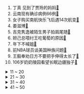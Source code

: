 1. 丁真 见到了贾玲的妈妈[:link:](https://s.weibo.com/weibo?q=%23丁真%20见到了贾玲的妈妈%23&Refer=top)
2. 云南现有确诊病例66例[:link:](https://s.weibo.com/weibo?q=%23云南现有确诊病例66例%23&Refer=top)
3. 女子购买南航快乐飞后遇14次航变[:link:](https://s.weibo.com/weibo?q=%23女子购买南航快乐飞后遇14次航变%23&Refer=top)
4. 娄滋博[:link:](https://s.weibo.com/weibo?q=%23娄滋博%23&Refer=top)
5. 吉克隽逸被陌生男子拍肩尾随[:link:](https://s.weibo.com/weibo?q=%23吉克隽逸被陌生男子拍肩尾随%23&Refer=top)
6. 妲己总喂纣王吃葡萄的原因[:link:](https://s.weibo.com/weibo?q=%23妲己总喂纣王吃葡萄的原因%23&Refer=top)
7. 年下不喊姐[:link:](https://s.weibo.com/weibo?q=%23年下不喊姐%23&Refer=top)
8. 前NBA球员谈美国种族问题[:link:](https://s.weibo.com/weibo?q=%23前NBA球员谈美国种族问题%23&Refer=top)
9. 王毅奉劝日方不要把手伸得太长了[:link:](https://s.weibo.com/weibo?q=%23王毅奉劝日方不要把手伸得太长了%23&Refer=top)
10. 106岁奶奶陵园看望长眠边疆独子[:link:](https://s.weibo.com/weibo?q=%23106岁奶奶陵园看望长眠边疆独子%23&Refer=top)
<details>
<summary>11 ~ 20</summary>

11. 陈卓璇点评丁太昇[:link:](https://s.weibo.com/weibo?q=%23陈卓璇点评丁太昇%23&Refer=top)
12. 张彬彬 这部戏之前是游戏重要[:link:](https://s.weibo.com/weibo?q=%23张彬彬%20这部戏之前是游戏重要%23&Refer=top)
13. 章泽天身材[:link:](https://s.weibo.com/weibo?q=%23章泽天身材%23&Refer=top)
14. 上完20天班又是小长假[:link:](https://s.weibo.com/weibo?q=%23上完20天班又是小长假%23&Refer=top)
15. 美颜滤镜下的景甜张彬彬[:link:](https://s.weibo.com/weibo?q=%23美颜滤镜下的景甜张彬彬%23&Refer=top)
16. 贾士凯[:link:](https://s.weibo.com/weibo?q=%23贾士凯%23&Refer=top)
17. 一寸光阴一寸金下句是什么[:link:](https://s.weibo.com/weibo?q=%23一寸光阴一寸金下句是什么%23&Refer=top)
18. 美国财长呼吁实行全球最低企业税[:link:](https://s.weibo.com/weibo?q=%23美国财长呼吁实行全球最低企业税%23&Refer=top)
19. 辽宁舰航母编队在台湾周边海域训练[:link:](https://s.weibo.com/weibo?q=%23辽宁舰航母编队在台湾周边海域训练%23&Refer=top)
20. 官鸿 小弟姓陈不姓上官[:link:](https://s.weibo.com/weibo?q=%23官鸿%20小弟姓陈不姓上官%23&Refer=top)
</details>
<details>
<summary>21 ~ 30</summary>

21. 歌隼[:link:](https://s.weibo.com/weibo?q=%23歌隼%23&Refer=top)
22. 焉栩嘉近照[:link:](https://s.weibo.com/weibo?q=%23焉栩嘉近照%23&Refer=top)
23. 景甜张彬彬 千秋令[:link:](https://s.weibo.com/weibo?q=%23景甜张彬彬%20千秋令%23&Refer=top)
24. 村民被红火蚁咬后休克[:link:](https://s.weibo.com/weibo?q=%23村民被红火蚁咬后休克%23&Refer=top)
25. cp可以冷门但不可以邪门[:link:](https://s.weibo.com/weibo?q=%23cp可以冷门但不可以邪门%23&Refer=top)
26. 让lsp直呼内行的甜剧[:link:](https://s.weibo.com/weibo?q=%23让lsp直呼内行的甜剧%23&Refer=top)
27. 新华社评国产品牌球鞋遭炒作[:link:](https://s.weibo.com/weibo?q=%23新华社评国产品牌球鞋遭炒作%23&Refer=top)
28. 上合组织秘书长说新疆百闻不如一见[:link:](https://s.weibo.com/weibo?q=%23上合组织秘书长说新疆百闻不如一见%23&Refer=top)
29. 律师表示炒鞋可能涉嫌多项违法[:link:](https://s.weibo.com/weibo?q=%23律师表示炒鞋可能涉嫌多项违法%23&Refer=top)
30. 第一次坐飞机有多激动[:link:](https://s.weibo.com/weibo?q=%23第一次坐飞机有多激动%23&Refer=top)
</details>
<details>
<summary>31 ~ 40</summary>

31. 丁太昇对李菲儿说假唱是卑鄙的[:link:](https://s.weibo.com/weibo?q=%23丁太昇对李菲儿说假唱是卑鄙的%23&Refer=top)
32. 于少白绿茶男[:link:](https://s.weibo.com/weibo?q=%23于少白绿茶男%23&Refer=top)
33. 小欢喜编剧 南京爱情故事在炼成中[:link:](https://s.weibo.com/weibo?q=%23小欢喜编剧%20南京爱情故事在炼成中%23&Refer=top)
34. 普京签署总统任期法案[:link:](https://s.weibo.com/weibo?q=%23普京签署总统任期法案%23&Refer=top)
35. 这是刺绣能做到的吗[:link:](https://s.weibo.com/weibo?q=%23这是刺绣能做到的吗%23&Refer=top)
36. 广州南站晚点[:link:](https://s.weibo.com/weibo?q=%23广州南站晚点%23&Refer=top)
37. 英雄联盟[:link:](https://s.weibo.com/weibo?q=%23英雄联盟%23&Refer=top)
38. 小西竹好可爱[:link:](https://s.weibo.com/weibo?q=%23小西竹好可爱%23&Refer=top)
39. 吐槽大会第五季冠军大张伟[:link:](https://s.weibo.com/weibo?q=%23吐槽大会第五季冠军大张伟%23&Refer=top)
40. 长歌行[:link:](https://s.weibo.com/weibo?q=%23长歌行%23&Refer=top)
</details>
<details>
<summary>41 ~ 50</summary>

41. 迪丽热巴哭戏[:link:](https://s.weibo.com/weibo?q=%23迪丽热巴哭戏%23&Refer=top)
42. 蓝盈莹做青团翻车现场[:link:](https://s.weibo.com/weibo?q=%23蓝盈莹做青团翻车现场%23&Refer=top)
43. 洛基预告[:link:](https://s.weibo.com/weibo?q=%23洛基预告%23&Refer=top)
44. 吐槽大会[:link:](https://s.weibo.com/weibo?q=%23吐槽大会%23&Refer=top)
45. 云南新增15例确诊[:link:](https://s.weibo.com/weibo?q=%23云南新增15例确诊%23&Refer=top)
46. 清明假期旅游收入271.68亿元[:link:](https://s.weibo.com/weibo?q=%23清明假期旅游收入271.68亿元%23&Refer=top)
47. 单针和双针新冠疫苗怎么选[:link:](https://s.weibo.com/weibo?q=%23单针和双针新冠疫苗怎么选%23&Refer=top)
48. 尾鱼在嗑真人CP[:link:](https://s.weibo.com/weibo?q=%23尾鱼在嗑真人CP%23&Refer=top)
49. 芒果降价了[:link:](https://s.weibo.com/weibo?q=%23芒果降价了%23&Refer=top)
50. 王毅回应美方对华反复提竞争合作对抗[:link:](https://s.weibo.com/weibo?q=%23王毅回应美方对华反复提竞争合作对抗%23&Refer=top)
</details>